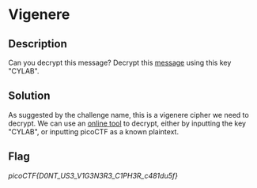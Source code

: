 # Vigenere

## Description

Can you decrypt this message?
Decrypt this [message](https://artifacts.picoctf.net/c/531/cipher.txt) using this key "CYLAB".

## Solution

As suggested by the challenge name, this is a vigenere cipher we need to decrypt. We can use an [online tool](https://www.dcode.fr/vigenere-cipher) to decrypt, either by inputting the key "CYLAB", or inputting picoCTF as a known plaintext.

## Flag

*picoCTF{D0NT_US3_V1G3N3R3_C1PH3R_c481du5f}*
